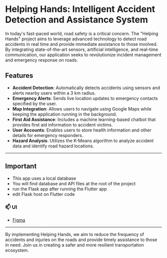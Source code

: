 # Helping Hands: Intelligent Accident Detection and Assistance System

In today's fast-paced world, road safety is a critical concern. The "Helping Hands" project aims to leverage advanced technology to detect road accidents in real time and provide immediate assistance to those involved. By integrating state-of-the-art sensors, artificial intelligence, and real-time communication, our application seeks to revolutionize incident management and emergency response on roads.

## Features

- **Accident Detection**: Automatically detects accidents using sensors and alerts nearby users within a 3 km radius.
- **Emergency Alerts**: Sends live location updates to emergency contacts specified by the user.
- **Map Integration**: Allows users to navigate using Google Maps while keeping the application running in the background.
- **First Aid Assistance**: Includes a machine learning-based chatbot that provides first aid information to accident victims.
- **User Accounts**: Enables users to store health information and other details for emergency responders.
- **Hazard Analysis**: Utilizes the K-Means algorithm to analyze accident data and identify road hazard locations.

---

## Important
- This app uses a local database
- You will find database and API files at the root of the project
- run the Flask app after running the Flutter app
- edit Flask host on Flutter code

### 📫 UI
- [Figma](https://www.figma.com/design/vFSBU5F8oW7GcIqr0Ulp2f/Halping-Hands-(Copy)?t=olHhby8Nys9tqpCE-1)
---

By implementing Helping Hands, we aim to reduce the frequency of accidents and injuries on the roads and provide timely assistance to those in need. Join us in creating a safer and more resilient transportation ecosystem.
